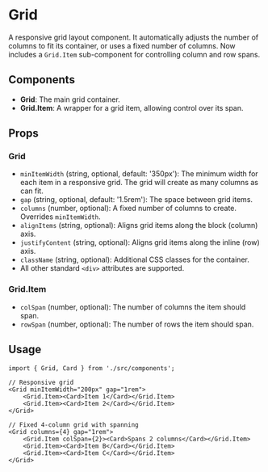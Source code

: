 # Grid

A responsive grid layout component. It automatically adjusts the number of columns to fit its container, or uses a fixed number of columns. Now includes a `Grid.Item` sub-component for controlling column and row spans.

## Components

*   **Grid**: The main grid container.
*   **Grid.Item**: A wrapper for a grid item, allowing control over its span.

## Props

### Grid
*   `minItemWidth` (string, optional, default: '350px'): The minimum width for each item in a responsive grid. The grid will create as many columns as can fit.
*   `gap` (string, optional, default: '1.5rem'): The space between grid items.
*   `columns` (number, optional): A fixed number of columns to create. Overrides `minItemWidth`.
*   `alignItems` (string, optional): Aligns grid items along the block (column) axis.
*   `justifyContent` (string, optional): Aligns grid items along the inline (row) axis.
*   `className` (string, optional): Additional CSS classes for the container.
*   All other standard `<div>` attributes are supported.

### Grid.Item
*   `colSpan` (number, optional): The number of columns the item should span.
*   `rowSpan` (number, optional): The number of rows the item should span.

## Usage

```tsx
import { Grid, Card } from './src/components';

// Responsive grid
<Grid minItemWidth="200px" gap="1rem">
    <Grid.Item><Card>Item 1</Card></Grid.Item>
    <Grid.Item><Card>Item 2</Card></Grid.Item>
</Grid>

// Fixed 4-column grid with spanning
<Grid columns={4} gap="1rem">
    <Grid.Item colSpan={2}><Card>Spans 2 columns</Card></Grid.Item>
    <Grid.Item><Card>Item B</Card></Grid.Item>
    <Grid.Item><Card>Item C</Card></Grid.Item>
</Grid>
```
